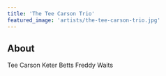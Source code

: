 ```yaml
---
title: 'The Tee Carson Trio'
featured_image: 'artists/the-tee-carson-trio.jpg'
---
```


## About

Tee Carson 
Keter Betts
Freddy Waits
